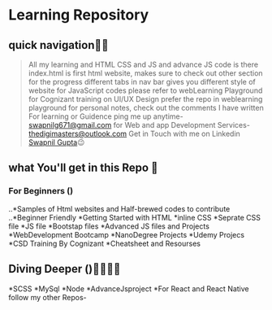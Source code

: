 # Learning Repository
## quick navigation🐱‍👤
>All my learning and HTML CSS and JS and advance JS code is there
>index.html is first html website, makes sure to check out other section for the progress 
>different tabs in nav bar gives you different style of website 
>for JavaScript codes please refer to  webLearning Playground
>for Cognizant training on UI/UX Design prefer the repo in weblearning playground 
>for personal notes, check out the comments I have written 
  >For learning or Guidence ping me up anytime- swapnilg671@gmail.com
  >for Web and app Development Services-  thedigimasters@outlook.com 
  >Get in Touch with me on Linkedin [Swapnil Gupta](https://linkedin.com/in/swapnilg671)😉

## what You'll get in this Repo 🚀
  ### For Beginners () 
..*Samples of Html websites and Half-brewed codes to contribute
..*Beginner Friendly
 *Getting Started with HTML
*inline CSS
*Seprate CSS file
*JS file
*Bootstap files
*Advanced JS files and Projects
*WebDevelopment Bootcamp 
*NanoDegree Projects
*Udemy Projecs 
*CSD Training By Cognizant 
*Cheatsheet and Resourses
## Diving Deeper ()🐱‍💻🐱‍🏍
*SCSS
*MySql
*Node
*AdvanceJsproject 
*For React and React Native follow my other Repos-

